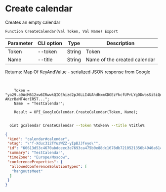 ﻿---
sidebar_position: 1
---

# Create calendar
 Creates an empty calendar



`Function CreateCalendar(Val Token, Val Name) Export`

  | Parameter | CLI option | Type | Description |
  |-|-|-|-|
  | Token | --token | String | Token |
  | Name | --title | String | Name of the created calendar |

  
  Returns:  Map Of KeyAndValue - serialized JSON response from Google

<br/>




```bsl title="Code example"
    Token = "ya29.a0AcM612xw6IRwwkQIOEhizd2pJ6LLI4UAhdhxmXDGEzYkcfUPrLYgDDwbsSi5iQdc78WPs_1_Qor5KipuV6mAIvr6z-AKzrBaMT4erIR5T...";
    Name  = "TestCalendar";

    Result = OPI_GoogleCalendar.CreateCalendar(Token, Name);
```



```sh title="CLI command example"
    
  oint gcalendar CreateCalendar --token %token% --title %title%

```

```json title="Result"
{
 "kind": "calendar#calendar",
 "etag": "\"f-Xduc312TYuzWZZ-yIpBJJfeyo\"",
 "id": "60613d53c4670abdceec3e7693ca475b0e88dc1678db7210521356b4940a6148@group.calendar.google.com",
 "summary": "TestCalendar",
 "timeZone": "Europe/Moscow",
 "conferenceProperties": {
  "allowedConferenceSolutionTypes": [
   "hangoutsMeet"
  ]
 }
}
```
